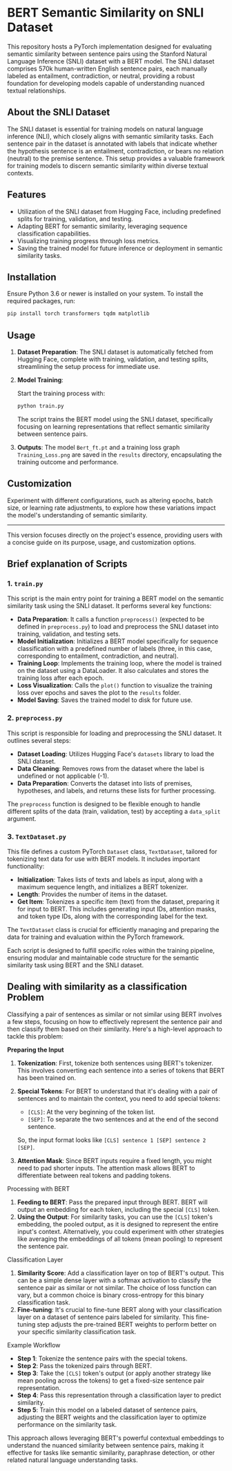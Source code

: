 
# BERT Semantic Similarity on SNLI Dataset

This repository hosts a PyTorch implementation designed for evaluating semantic similarity between sentence pairs using the Stanford Natural Language Inference (SNLI) dataset with a BERT model. The SNLI dataset comprises 570k human-written English sentence pairs, each manually labeled as entailment, contradiction, or neutral, providing a robust foundation for developing models capable of understanding nuanced textual relationships.

## About the SNLI Dataset

The SNLI dataset is essential for training models on natural language inference (NLI), which closely aligns with semantic similarity tasks. Each sentence pair in the dataset is annotated with labels that indicate whether the hypothesis sentence is an entailment, contradiction, or bears no relation (neutral) to the premise sentence. This setup provides a valuable framework for training models to discern semantic similarity within diverse textual contexts.

## Features

- Utilization of the SNLI dataset from Hugging Face, including predefined splits for training, validation, and testing.
- Adapting BERT for semantic similarity, leveraging sequence classification capabilities.
- Visualizing training progress through loss metrics.
- Saving the trained model for future inference or deployment in semantic similarity tasks.

## Installation

Ensure Python 3.6 or newer is installed on your system. To install the required packages, run:

```bash
pip install torch transformers tqdm matplotlib
```

## Usage

1. **Dataset Preparation**: The SNLI dataset is automatically fetched from Hugging Face, complete with training, validation, and testing splits, streamlining the setup process for immediate use.

2. **Model Training**:

   Start the training process with:

   ```bash
   python train.py
   ```

   The script trains the BERT model using the SNLI dataset, specifically focusing on learning representations that reflect semantic similarity between sentence pairs.

3. **Outputs**: The model `Bert_ft.pt` and a training loss graph `Training_Loss.png` are saved in the `results` directory, encapsulating the training outcome and performance.

## Customization

Experiment with different configurations, such as altering epochs, batch size, or learning rate adjustments, to explore how these variations impact the model's understanding of semantic similarity.

---

This version focuses directly on the project's essence, providing users with a concise guide on its purpose, usage, and customization options.

## Brief explanation of Scripts

### 1. `train.py`

This script is the main entry point for training a BERT model on the semantic similarity task using the SNLI dataset. It performs several key functions:

- **Data Preparation**: It calls a function `preprocess()` (expected to be defined in `preprocess.py`) to load and preprocess the SNLI dataset into training, validation, and testing sets.
- **Model Initialization**: Initializes a BERT model specifically for sequence classification with a predefined number of labels (three, in this case, corresponding to entailment, contradiction, and neutral).
- **Training Loop**: Implements the training loop, where the model is trained on the dataset using a DataLoader. It also calculates and stores the training loss after each epoch.
- **Loss Visualization**: Calls the `plot()` function to visualize the training loss over epochs and saves the plot to the `results` folder.
- **Model Saving**: Saves the trained model to disk for future use.

### 2. `preprocess.py`

This script is responsible for loading and preprocessing the SNLI dataset. It outlines several steps:

- **Dataset Loading**: Utilizes Hugging Face's `datasets` library to load the SNLI dataset.
- **Data Cleaning**: Removes rows from the dataset where the label is undefined or not applicable (-1).
- **Data Preparation**: Converts the dataset into lists of premises, hypotheses, and labels, and returns these lists for further processing.

The `preprocess` function is designed to be flexible enough to handle different splits of the data (train, validation, test) by accepting a `data_split` argument.

### 3. `TextDataset.py`

This file defines a custom PyTorch `Dataset` class, `TextDataset`, tailored for tokenizing text data for use with BERT models. It includes important functionality:

- **Initialization**: Takes lists of texts and labels as input, along with a maximum sequence length, and initializes a BERT tokenizer.
- **Length**: Provides the number of items in the dataset.
- **Get Item**: Tokenizes a specific item (text) from the dataset, preparing it for input to BERT. This includes generating input IDs, attention masks, and token type IDs, along with the corresponding label for the text.

The `TextDataset` class is crucial for efficiently managing and preparing the data for training and evaluation within the PyTorch framework.

Each script is designed to fulfill specific roles within the training pipeline, ensuring modular and maintainable code structure for the semantic similarity task using BERT and the SNLI dataset.

## Dealing with similarity as a classification Problem

Classifying a pair of sentences as similar or not similar using BERT involves a few steps, focusing on how to effectively represent the sentence pair and then classify them based on their similarity. Here's a high-level approach to tackle this problem:

**Preparing the Input**

1. **Tokenization**: First, tokenize both sentences using BERT's tokenizer. This involves converting each sentence into a series of tokens that BERT has been trained on.
2. **Special Tokens**: For BERT to understand that it's dealing with a pair of sentences and to maintain the context, you need to add special tokens:
    - `[CLS]`: At the very beginning of the token list.
    - `[SEP]`: To separate the two sentences and at the end of the second sentence.
    
    So, the input format looks like `[CLS] sentence 1 [SEP] sentence 2 [SEP]`.
    
3. **Attention Mask**: Since BERT inputs require a fixed length, you might need to pad shorter inputs. The attention mask allows BERT to differentiate between real tokens and padding tokens.

Processing with BERT

1. **Feeding to BERT**: Pass the prepared input through BERT. BERT will output an embedding for each token, including the special `[CLS]` token.
2. **Using the Output**: For similarity tasks, you can use the `[CLS]` token's embedding, the pooled output, as it is designed to represent the entire input's context. Alternatively, you could experiment with other strategies like averaging the embeddings of all tokens (mean pooling) to represent the sentence pair.

Classification Layer

1. **Similarity Score**: Add a classification layer on top of BERT's output. This can be a simple dense layer with a softmax activation to classify the sentence pair as similar or not similar. The choice of loss function can vary, but a common choice is binary cross-entropy for this binary classification task.
2. **Fine-tuning**: It's crucial to fine-tune BERT along with your classification layer on a dataset of sentence pairs labeled for similarity. This fine-tuning step adjusts the pre-trained BERT weights to perform better on your specific similarity classification task.

Example Workflow

- **Step 1**: Tokenize the sentence pairs with the special tokens.
- **Step 2**: Pass the tokenized pairs through BERT.
- **Step 3**: Take the `[CLS]` token's output (or apply another strategy like mean pooling across the tokens) to get a fixed-size sentence pair representation.
- **Step 4**: Pass this representation through a classification layer to predict similarity.
- **Step 5**: Train this model on a labeled dataset of sentence pairs, adjusting the BERT weights and the classification layer to optimize performance on the similarity task.

This approach allows leveraging BERT's powerful contextual embeddings to understand the nuanced similarity between sentence pairs, making it effective for tasks like semantic similarity, paraphrase detection, or other related natural language understanding tasks.
